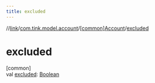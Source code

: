```yaml
---
title: excluded
---
```

//[link](../../../index.html)/[com.tink.model.account](../index.html)/[[common]Account](index.html)/[excluded](excluded.html)



# excluded



[common]\
val [excluded](excluded.html): [Boolean](https://kotlinlang.org/api/latest/jvm/stdlib/kotlin/-boolean/index.html)




